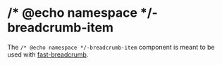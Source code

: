 # /* @echo namespace */-breadcrumb-item
The `/* @echo namespace */-breadcrumb-item` component is meant to be used with [fast-breadcrumb](../breadcrumb/README.md).

